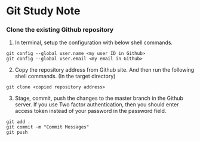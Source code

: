 # Git Study Note

### Clone the existing Github repository
1. In terminal, setup the configuration with below shell commands.
```
git config --global user.name <my user ID in Github>
git config --global user.email <my email in Github>
```
2. Copy the repository address from Github site. And then run the following shell commands. (In the target directory)
```
git clone <copied repository address>
```
3. Stage, commit, push the changes to the master branch in the Github server. If you use Two factor authentication, then you should enter access token instead of your password in the password field.
```
git add .
git commit -m "Commit Messages"
git push
```

